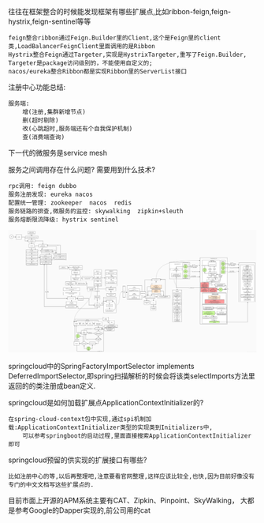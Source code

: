 往往在框架整合的时候能发现框架有哪些扩展点,比如ribbon-feign,feign-hystrix,feign-sentinel等等

    feign整合ribbon通过Feign.Builder里的Client,这个是Feign里的client类,LoadBalancerFeignClient里面调用的是Ribbon
    Hystrix整合Feign通过Targeter,实现是HystrixTargeter,重写了Feign.Builder, Targeter是package访问级别的，不能使用自定义的;
    nacos/eureka整合Ribbon都是实现Ribbon里的ServerList接口


注册中心功能总结:

    服务端:
        增(注册,集群新增节点)
        删(超时剔除)
        改(心跳超时,服务端还有个自我保护机制)
        查(消费端查询)

下一代的微服务是service mesh

服务之间调用存在什么问题? 需要用到什么技术?

    rpc调用: feign dubbo
    服务注册发现: eureka nacos
    配置统一管理: zookeeper  nacos  redis
    服务链路的排查,微服务的监控: skywalking  zipkin+sleuth
    服务熔断限流降级: hystrix sentinel

![springcloud流程图](img/springcloud调用流程图.jpg)

springcloud中的SpringFactoryImportSelector implements  DeferredImportSelector,即spring扫描解析的时候会将该类selectImports方法里返回的的类注册成bean定义.

springcloud是如何加载扩展点ApplicationContextInitializer的?
    
    在spring-cloud-context包中实现,通过spi机制加载:ApplicationContextInitializer类型的实现类到Initializers中, 
        可以参考springboot的启动过程,里面直接搜索ApplicationContextInitializer即可

springcloud预留的供实现的扩展接口有哪些?

    比如注册中心的等,以后再整理吧,注意要看官网整理,这样应该比较全,也快,因为目前好像没有专门的中文文档写这些扩展点的.

目前市面上开源的APM系统主要有CAT、Zipkin、Pinpoint、SkyWalking，
大都是参考Google的Dapper实现的,前公司用的cat























    
